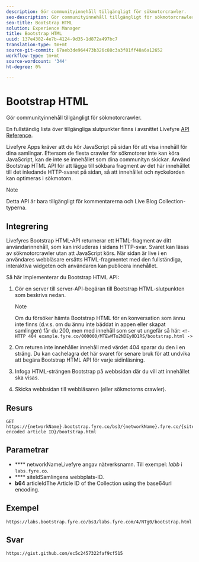 ```yaml
---
description: Gör communityinnehåll tillgängligt för sökmotorcrawler.
seo-description: Gör communityinnehåll tillgängligt för sökmotorcrawler.
seo-title: Bootstrap HTML
solution: Experience Manager
title: Bootstrap HTML
uuid: 137e4382-4e7b-4124-9d35-1d872a497bc7
translation-type: tm+mt
source-git-commit: 67aeb3de964473b326c88c3a3f81ff48a6a12652
workflow-type: tm+mt
source-wordcount: '344'
ht-degree: 0%

---
```



# Bootstrap HTML

Gör communityinnehåll tillgängligt för sökmotorcrawler.

En fullständig lista över tillgängliga slutpunkter finns i avsnittet Livefyre [API Reference](https://api.livefyre.com/docs).

Livefyre Apps kräver att du kör JavaScript på sidan för att visa innehåll för dina samlingar. Eftersom de flesta crawler för sökmotorer inte kan köra JavaScript, kan de inte se innehållet som dina communityn skickar. Använd Bootstrap HTML API för att lägga till sökbara fragment av det här innehållet till det inledande HTTP-svaret på sidan, så att innehållet och nyckelorden kan optimeras i sökmotorn.

>[!NOTE]
>
>Detta API är bara tillgängligt för kommentarerna och Live Blog Collection-typerna.

## Integrering

Livefyres Bootstrap HTML-API returnerar ett HTML-fragment av ditt användarinnehåll, som kan inkluderas i sidans HTTP-svar. Svaret kan läsas av sökmotorcrawler utan att JavaScript körs. När sidan är live i en användares webbläsare ersätts HTML-fragmentet med den fullständiga, interaktiva widgeten och användaren kan publicera innehållet.

Så här implementerar du Bootstrap HTML API:

1. Gör en server till server-API-begäran till Bootstrap HTML-slutpunkten som beskrivs nedan.

   >[!NOTE]
   >
   >Om du försöker hämta Bootstrap HTML för en konversation som ännu inte finns (d.v.s. om du ännu inte bäddat in appen eller skapat samlingen) får du 200, men med innehåll som ser ut ungefär så här: `<!- HTTP 404 example.fyre.co/000000/MTEwMTo2NDEyOD1RS/bootstrap.html ->`

1. Om returen inte innehåller innehåll med värdet 404 sparar du den i en sträng. Du kan cachelagra det här svaret för senare bruk för att undvika att begära Bootstrap HTML API för varje sidinläsning.
1. Infoga HTML-strängen Bootstrap på webbsidan där du vill att innehållet ska visas.
1. Skicka webbsidan till webbläsaren (eller sökmotorns crawler).

## Resurs

```
GET https://{networkName}.bootstrap.fyre.co/bs3/{networkName}.fyre.co/{siteId}/{base64 encoded article ID}/bootstrap.html 
```

## Parametrar

* **** networkNameLivefyre angav nätverksnamn. Till exempel: *labb* i `labs.fyre.co`.
* **** siteIdSamlingens webbplats-ID.
* **b64** articleIdThe Article ID of the Collection using the base64url encoding.

## Exempel

```
https://labs.bootstrap.fyre.co/bs3/labs.fyre.com/4/NTg0/bootstrap.html 
```

## Svar

```
https://gist.github.com/ec5c2457322faf9cf515 
```
